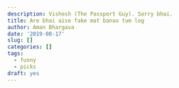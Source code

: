 ```yaml
---
description: Vishesh (The Passport Guy). Sorry bhai.
title: Are bhai aise fake mat banao tum log
author: Aman Bhargava
date: '2019-08-17'
slug: []
categories: []
tags:
  - funny
  - picks
draft: yes
---
```


